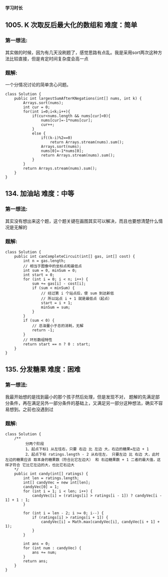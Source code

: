 
 
 **学习时长**
 
## 1005. K 次取反后最大化的数组和 难度：简单


### 第一想法:

其实做的时候，因为有几天没刷题了，感觉思路有点乱。我是采用sort两次这种方法比较直接，但是肯定时间复杂度会高一点



### 题解:
一个分情况讨论的简单贪心问题。
~~~
class Solution {
    public int largestSumAfterKNegations(int[] nums, int k) {
        Arrays.sort(nums);
        int cur = 0;
        for(int i=0;i<k;i++){
            if(cur<nums.length && nums[cur]<0){
                nums[cur]=-1*nums[cur];
                cur++;
            }
            else {
                if((k-i)%2==0)
                    return Arrays.stream(nums).sum();
                Arrays.sort(nums);
                nums[0]=-1*nums[0];
                return Arrays.stream(nums).sum();                
            }
        }
        return Arrays.stream(nums).sum();
    }
}
~~~



## 134. 加油站 难度：中等


### 第一想法:

其实没有想出来这个题，这个题关键在画图其实可以解决，而且也要想清楚什么情况是无解的


### 题解:
~~~
class Solution {
    public int canCompleteCircuit(int[] gas, int[] cost) {
        int n = gas.length;
        // 相当于图像中的坐标点和最低点
        int sum = 0, minSum = 0;
        int start = 0;
        for (int i = 0; i < n; i++) {
            sum += gas[i] - cost[i];
            if (sum < minSum) {
                // 经过第 i 个站点后，使 sum 到达新低
                // 所以站点 i + 1 就是最低点（起点）
                start = i + 1;
                minSum = sum;
            }
        }
        if (sum < 0) {
            // 总油量小于总的消耗，无解
            return -1;
        }
        // 环形数组特性
        return start == n ? 0 : start;
    }
}

~~~


## 135. 分发糖果 难度：困难


### 第一想法:

我最开始想的是找到最小的那个孩子然后处理，但是发现不对，
题解的先满足部分条件，再在满足另外一部分条件的基础上，又满足另一部分这种想法，确实不容易想到。之前也没遇到过



### 题解:
~~~
class Solution {
    /**
         分两个阶段
         1、起点下标1 从左往右，只要 右边 比 左边 大，右边的糖果=左边 + 1
         2、起点下标 ratings.length - 2 从右往左， 只要左边 比 右边 大，此时 左边的糖果应该 取本身的糖果数（符合比它左边大） 和 右边糖果数 + 1 二者的最大值，这样才符合 它比它左边的大，也比它右边大
    */
    public int candy(int[] ratings) {
        int len = ratings.length;
        int[] candyVec = new int[len];
        candyVec[0] = 1;
        for (int i = 1; i < len; i++) {
            candyVec[i] = (ratings[i] > ratings[i - 1]) ? candyVec[i - 1] + 1 : 1;
        }

        for (int i = len - 2; i >= 0; i--) {
            if (ratings[i] > ratings[i + 1]) {
                candyVec[i] = Math.max(candyVec[i], candyVec[i + 1] + 1);
            }
        }

        int ans = 0;
        for (int num : candyVec) {
            ans += num;
        }
        return ans;
    }
}

~~~

